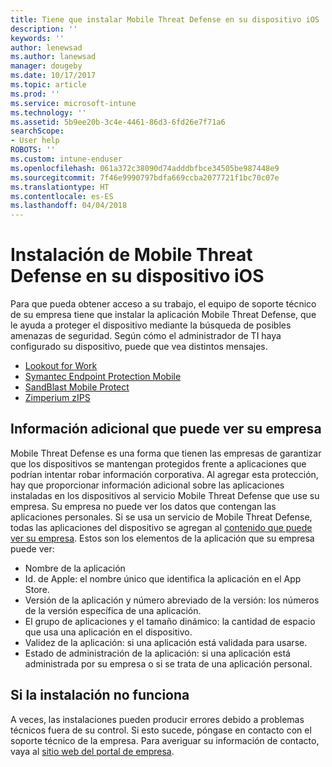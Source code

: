 ```yaml
---
title: Tiene que instalar Mobile Threat Defense en su dispositivo iOS | Microsoft Docs
description: ''
keywords: ''
author: lenewsad
ms.author: lanewsad
manager: dougeby
ms.date: 10/17/2017
ms.topic: article
ms.prod: ''
ms.service: microsoft-intune
ms.technology: ''
ms.assetid: 5b9ee20b-3c4e-4461-86d3-6fd26e7f71a6
searchScope:
- User help
ROBOTS: ''
ms.custom: intune-enduser
ms.openlocfilehash: 061a372c38090d74adddbfbce34505be987448e9
ms.sourcegitcommit: 7f46e9990797bdfa669ccba2077721f1bc70c07e
ms.translationtype: HT
ms.contentlocale: es-ES
ms.lasthandoff: 04/04/2018
---
```

# <a name="install-mobile-threat-defense-on-your-ios-device"></a>Instalación de Mobile Threat Defense en su dispositivo iOS


Para que pueda obtener acceso a su trabajo, el equipo de soporte técnico de su empresa tiene que instalar la aplicación Mobile Threat Defense, que le ayuda a proteger el dispositivo mediante la búsqueda de posibles amenazas de seguridad. Según cómo el administrador de TI haya configurado su dispositivo, puede que vea distintos mensajes.


* [Lookout for Work](you-are-prompted-to-install-lookout-for-work-ios.md)
* [Symantec Endpoint Protection Mobile](you-are-prompted-to-install-skycure-ios.md)
* [SandBlast Mobile Protect](you-are-prompted-to-install-sandblast-ios.md)
* [Zimperium zIPS](you-are-prompted-to-install-zips-ios.md)

## <a name="additional-information-your-company-can-see"></a>Información adicional que puede ver su empresa

Mobile Threat Defense es una forma que tienen las empresas de garantizar que los dispositivos se mantengan protegidos frente a aplicaciones que podrían intentar robar información corporativa. Al agregar esta protección, hay que proporcionar información adicional sobre las aplicaciones instaladas en los dispositivos al servicio Mobile Threat Defense que use su empresa. Su empresa no puede ver los datos que contengan las aplicaciones personales. Si se usa un servicio de Mobile Threat Defense, todas las aplicaciones del dispositivo se agregan al [contenido que puede ver su empresa](what-info-can-your-company-see-when-you-enroll-your-device-in-intune.md). Estos son los elementos de la aplicación que su empresa puede ver:

*   Nombre de la aplicación
* Id. de Apple: el nombre único que identifica la aplicación en el App Store.
*   Versión de la aplicación y número abreviado de la versión: los números de la versión específica de una aplicación.
* El grupo de aplicaciones y el tamaño dinámico: la cantidad de espacio que usa una aplicación en el dispositivo.
* Validez de la aplicación: si una aplicación está validada para usarse.
*   Estado de administración de la aplicación: si una aplicación está administrada por su empresa o si se trata de una aplicación personal.

## <a name="if-the-installation-doesnt-work"></a>Si la instalación no funciona

A veces, las instalaciones pueden producir errores debido a problemas técnicos fuera de su control. Si esto sucede, póngase en contacto con el soporte técnico de la empresa. Para averiguar su información de contacto, vaya al [sitio web del portal de empresa](https://portal.manage.microsoft.com#HelpDeskDialog).

